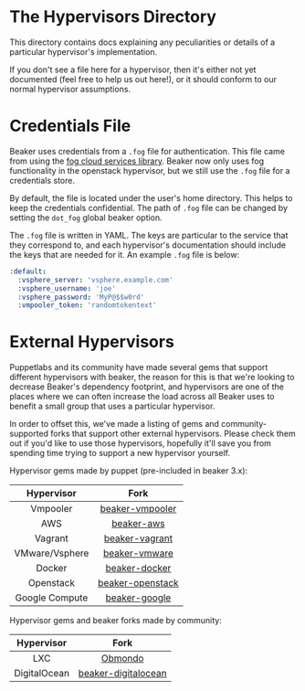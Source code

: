 # The Hypervisors Directory

This directory contains docs explaining any peculiarities or details of a particular
hypervisor's implementation.

If you don't see a file here for a hypervisor, then it's either not yet documented
(feel free to help us out here!), or it should conform to our normal hypervisor
assumptions.

# Credentials File

Beaker uses credentials from a `.fog` file for authentication. This file came
from using the [fog cloud services library](http://fog.io). Beaker now only uses
fog functionality in the openstack hypervisor, but we still use the `.fog` file
for a credentials store.

By default, the file is located under the user's home directory. This helps to
keep the credentials confidential. The path of `.fog` file can be changed by
setting the `dot_fog` global beaker option.

The `.fog` file is written in YAML. The keys are particular to the service that
they correspond to, and each hypervisor's documentation should include the keys
that are needed for it. An example `.fog` file is below:

```yaml
:default:
  :vsphere_server: 'vsphere.example.com'
  :vsphere_username: 'joe'
  :vsphere_password: 'MyP@$$w0rd'
  :vmpooler_token: 'randomtokentext'
```

# External Hypervisors

Puppetlabs and its community have made several gems that support different hypervisors with beaker, the reason for this is that we're looking to decrease Beaker's
dependency footprint, and hypervisors are one of the places where we can often
increase the load across all Beaker uses to benefit a small group that uses a
particular hypervisor. 

In order to offset this, we've made a listing of gems and community-supported forks that support other external hypervisors. Please check them out if you'd like to use those hypervisors, hopefully it'll save you from spending time trying to support a new hypervisor yourself.

Hypervisor gems made by puppet (pre-included in beaker 3.x):

| Hypervisor               | Fork                                                               |
| :----------------------: | :---------------------------------------------------------:        |
| Vmpooler                 | [beaker-vmpooler](https://github.com/puppetlabs/beaker-vmpooler)   |
| AWS                      | [beaker-aws](https://github.com/puppetlabs/beaker-aws)             |
| Vagrant                  | [beaker-vagrant](https://github.com/puppetlabs/beaker-vagrant)     |
| VMware/Vsphere           | [beaker-vmware](https://github.com/puppetlabs/beaker-vmware)       |
| Docker                   | [beaker-docker](https://github.com/puppetlabs/beaker-docker)       |
| Openstack                | [beaker-openstack](https://github.com/puppetlabs/beaker-openstack) |
| Google Compute           | [beaker-google](https://github.com/puppetlabs/beaker-google)       |

Hypervisor gems and beaker forks made by community:

| Hypervisor   | Fork                                                                 |
|:------------:|:--------------------------------------------------------------------:|
| LXC          | [Obmondo](https://github.com/Obmondo/beaker)                         |
| DigitalOcean | [beaker-digitalocean](https://github.com/tiengo/beaker-digitalocean) |
